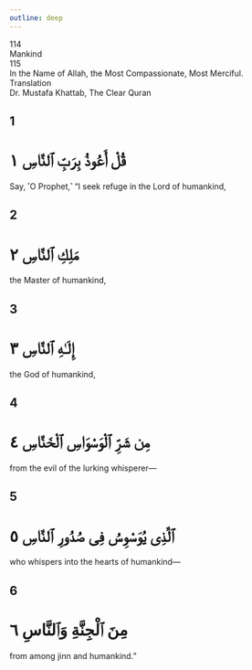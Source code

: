 ```yaml
---
outline: deep
---
```


<!--CHAPTER INTRO-->
<div class="chapter-title-wrapper">
<div class="chapter-title">114</div>
<div class="chapter-title-slovak">Mankind</div>
<div class="chapter-opening">115</div>
<div class="chapter-opening-slovak">In the Name of Allah, the Most Compassionate, Most Merciful.</div>
</div>

<div class="intro2-wrapper">
<div class="chapter-info-wrapper">
<div class="chapter-info-translation">Translation</div>
<div class="chapter-info-name">Dr. Mustafa Khattab, The Clear Quran</div>
</div>

</div>

## 1

<!-- CHAPTER NUMBERS -->
<Badge type="info" text="114:1" class="badge" />
<div>
<div class="main-verse" >
<!-- ARABIC -->
<h1 class="verse-arabic">قُلْ أَعُوذُ بِرَبِّ ٱلنَّاسِ ١</h1>
</div>
<!-- ENGLISH -->
<p>Say, ˹O Prophet,˺ “I seek refuge in the Lord of humankind,</p>
</div>
<!-- TAFSIR -->

<div class="break"></div>

## 2

<!-- CHAPTER NUMBERS -->
<Badge type="info" text="114:2" class="badge" />
<div>
<div class="main-verse" >
<!-- ARABIC -->
<h1 class="verse-arabic">مَلِكِ ٱلنَّاسِ ٢</h1>
</div>
<!-- ENGLISH -->
<p>the Master of humankind,</p>
</div>
<!-- TAFSIR -->

<div class="break"></div>

## 3

<!-- CHAPTER NUMBERS -->
<Badge type="info" text="114:3" class="badge" />
<div>
<div class="main-verse" >
<!-- ARABIC -->
<h1 class="verse-arabic">إِلَـٰهِ ٱلنَّاسِ ٣</h1>
</div>
<!-- ENGLISH -->
<p>the God of humankind,</p>
</div>
<!-- TAFSIR -->

<div class="break"></div>

## 4

<!-- CHAPTER NUMBERS -->
<Badge type="info" text="114:4" class="badge" />
<div>
<div class="main-verse" >
<!-- ARABIC -->
<h1 class="verse-arabic">مِن شَرِّ ٱلْوَسْوَاسِ ٱلْخَنَّاسِ ٤</h1>
</div>
<!-- ENGLISH -->
<p>from the evil of the lurking whisperer—</p>
</div>
<!-- TAFSIR -->

<div class="break"></div>

## 5

<!-- CHAPTER NUMBERS -->
<Badge type="info" text="114:5" class="badge" />
<div>
<div class="main-verse" >
<!-- ARABIC -->
<h1 class="verse-arabic">ٱلَّذِى يُوَسْوِسُ فِى صُدُورِ ٱلنَّاسِ ٥</h1>
</div>
<!-- ENGLISH -->
<p>who whispers into the hearts of humankind—</p>
</div>
<!-- TAFSIR -->

<div class="break"></div>

## 6

<!-- CHAPTER NUMBERS -->
<Badge type="info" text="114:6" class="badge" />
<div>
<div class="main-verse" >
<!-- ARABIC -->
<h1 class="verse-arabic">مِنَ ٱلْجِنَّةِ وَٱلنَّاسِ ٦</h1>
</div>
<!-- ENGLISH -->
<p>from among jinn and humankind.”</p>
</div>
<!-- TAFSIR -->
